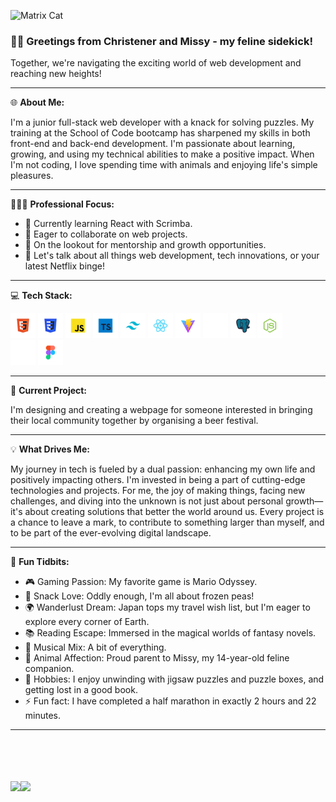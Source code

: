  ![Matrix Cat](https://media.giphy.com/media/wwg1suUiTbCY8H8vIA/giphy-downsized-large.gif)

### 👋🏼 Greetings from Christener and Missy - my feline sidekick!

Together, we're navigating the exciting world of web development and reaching new heights!

---

🌐 **About Me:**  

I'm a junior full-stack web developer with a knack for solving puzzles. My training at the School of Code bootcamp has sharpened my skills in both front-end and back-end development. I'm passionate about learning, growing, and using my technical abilities to make a positive impact. When I'm not coding, I love spending time with animals and enjoying life's simple pleasures.

---

👩🏻‍💻 **Professional Focus:**

- 🌱 Currently learning React with Scrimba.
- 👯 Eager to collaborate on web projects.
- 🤔 On the lookout for mentorship and growth opportunities.
- 💬 Let's talk about all things web development, tech innovations, or your latest Netflix binge!

---

💻 **Tech Stack:**

<div style="display: inline-block;">
<img src="Images/Brand=html5%2C%20Style=Dark.png" width="40" height="40">
<img src="Images/Brand=css%2C%20Style=Dark.png" width="40" height="40">
<img src="Images/Brand=js%2C%20Style=Dark.png" width="40" height="40">
<img src="Images/Brand=typescript%2C%20Style=Dark.png" width="40" height="40">
<img src="Images/Brand=tailwind%2C%20Style=Dark.png" width="40" height="40">
<img src="Images/Brand=reactjs%2C%20Style=Dark.png" width="40" height="40">
<img src="Images/Brand=vitejs%2C%20Style=Dark.png" width="40" height="40">
<img src="Images/Brand=nextjs%2C%20Style=Dark.png" width="40" height="40">
<img src="Images/Brand=postfresql%2C%20Style=Dark.png" width="40" height="40">
<img src="Images/Brand=nodejs%2C%20Style=Dark.png" width="40" height="40">
</div>

<div style="display: inline-block;">
<img src="Images/Brand=github%2C%20Style=Dark.png" width="40" height="40">
<img src="Images/Brand=figma%2C%20Style=Dark.png" width="40" height="40">
</div>

---

🚀 **Current Project:**  

I'm designing and creating a webpage for someone interested in bringing their local community together by organising a beer festival.

---

💡 **What Drives Me:**  

My journey in tech is fueled by a dual passion: enhancing my own life and positively impacting others. I'm invested in being a part of cutting-edge technologies and projects. For me, the joy of making things, facing new challenges, and diving into the unknown is not just about personal growth—it's about creating solutions that better the world around us. Every project is a chance to leave a mark, to contribute to something larger than myself, and to be part of the ever-evolving digital landscape.

---

🌟 **Fun Tidbits:**

- 🎮 Gaming Passion: My favorite game is Mario Odyssey.
- 🍳 Snack Love: Oddly enough, I'm all about frozen peas!
- 🌍 Wanderlust Dream: Japan tops my travel wish list, but I'm eager to explore every corner of Earth.
- 📚 Reading Escape: Immersed in the magical worlds of fantasy novels.
- 🎵 Musical Mix: A bit of everything.
- 🐾 Animal Affection: Proud parent to Missy, my 14-year-old feline companion.
- 🎨 Hobbies: I enjoy unwinding with jigsaw puzzles and puzzle boxes, and getting lost in a good book.
- ⚡ Fun fact: I have completed a half marathon in exactly 2 hours and 22 minutes.

---

<!--🤙🏼 **Contact Information:**

- 📃 C.V: [download my CV](https://github.com/Christener19/Christener19/raw/main/Christener-Leigh-CV.pdf)
-->


<br>
<br>
<br>
<br>

<div style="display: flex; align-items: center;">
<img src="https://komarev.com/ghpvc/?username=Christener19">
<img src="https://www.codewars.com/users/Christener19/badges/micro">
</div>
